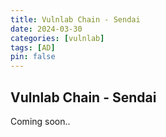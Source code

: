 ```yaml
---
title: Vulnlab Chain - Sendai
date: 2024-03-30
categories: [vulnlab]
tags: [AD]
pin: false
---
```


## Vulnlab Chain - Sendai
Coming soon..

